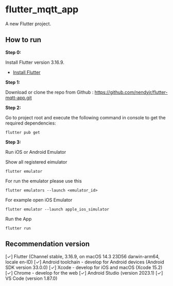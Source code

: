 # flutter_mqtt_app

A new Flutter project.

## How to run

**Step 0:**

Install Flutter version 3.16.9.
* [Install Flutter](https://flutter.dev/get-started/)

**Step 1:**

Download or clone the repo from Github : https://github.com/nendyjr/flutter-mqtt-app.git

**Step 2:**

Go to project root and execute the following command in console to get the required dependencies: 

```
flutter pub get 
```

**Step 3:**

Run iOS or Android Emulator

Show all registered eimulator
```
flutter emulator
```

For run the emulator please use this 
```
flutter emulators --launch <emulator_id>
```

For example open iOS Emulator
```
flutter emulator --launch apple_ios_simulator
```

Run the App 
```
flutter run
```

## Recommendation version

[✓] Flutter (Channel stable, 3.16.9, on macOS 14.3 23D56 darwin-arm64, locale en-ID)
[✓] Android toolchain - develop for Android devices (Android SDK version 33.0.0)
[✓] Xcode - develop for iOS and macOS (Xcode 15.2)
[✓] Chrome - develop for the web
[✓] Android Studio (version 2023.1)
[✓] VS Code (version 1.87.0)
